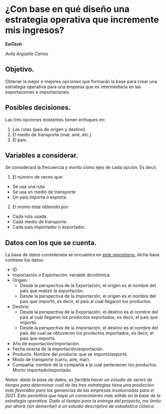 # ¿Con base en qué diseño una estrategia operativa que incremente mis ingresos?
**EmTech**

_Avila Argüello Carlos_

## Objetivo.
Obtener la mejor o mejores opciones que formarán la base para crear una estrategia operativa para una empresa que es intermediaria en las exportaciones e importaciones.

## Posibles decisiones.
Las tres opciones existentes tienen enfoques en:
1. Las rutas (país de origen y destino).
2. El medio de transporte (mar, aire, etc.)
3. El país.

## Variables a considerar.
Se considerará la frecuencia y monto como ejes de cada opción. Es decir, 
1. El número de veces que: 
  - Se usa una ruta
  - Se usa un medio de transporte
  - Un país importa o exporta.
2. El monto total obtenido por:
  - Cada ruta usada.
  - Cada medio de transporte.
  - Cada país importador o exportador.

## Datos con los que se cuenta.
La base de datos considerada se encuentra en [este repositorio](https://github.com/emtechinstitute/data-science-proyecto2/blob/master/synergy_logistics_database.csv), dicha base contiene los datos:
- ID
- Importación o Exportación: variable dicotómica.
- Origen:
    - Desde la perspectiva de la Exportación, el origen es el nombre del país que realizó la exportación.
    - Desde la perspectiva de la Importación, el origen es el nombre del país que importó, es decir, el país al cual llegaron los productos.
- Destino:
    - Desde la perspectiva de la Exportación, el destino es el nombre del país al cuál llegaron los productos exportados, es decir, el país que importó.
    - Desde la perspectiva de la Importación, el destino es el nombre del país del cual se obtuvieron los productos importados, es decir, el país que exportó.
- Año de exportación/importación.
- Fecha exacta de la importación/exportación.
- Producto. Nombre del producto que se importó/exportó.
- Modo de transporte (carro, aire, mar).
- Compañía: nombre de la compañía a la cual pertenecen los productos.
Monto importado/exportado.

_Notas: dada la base de datos, es factible hacer un estudio de series de tiempo para determinar cuál de las tres estrategias tiene una predicción más favorable para las ganancias de las empresas involucradas para el 2021. Esto permitiría que haya un conocimiento más sólido en la base de la estrategía operativa._
_Dado el tiempo para la entrega del proyecto, me limito por ahora (sin demeritar) a un estudio descriptivo de estadística clásica._
